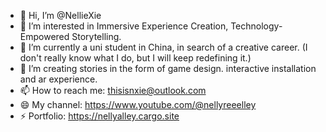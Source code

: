 - 👋 Hi, I’m @NellieXie
- 👀 I’m interested in Immersive Experience Creation, Technology-Empowered Storytelling.
- 🌱 I’m currently a uni student in China, in search of a creative career. (I don't really know what I do, but I will keep redefining it.)
- 💞️ I’m creating stories in the form of game design. interactive installation and ar experience.
- 📫 How to reach me: thisisnxie@outlook.com
- 😄 My channel: https://www.youtube.com/@nellyreeelley
- ⚡ Portfolio: https://nellyalley.cargo.site
